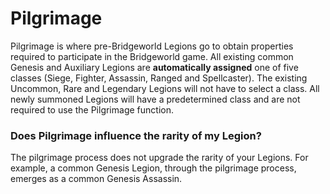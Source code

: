 # Pilgrimage

Pilgrimage is where pre-Bridgeworld Legions go to obtain properties required to participate in the Bridgeworld game. All existing common Genesis and Auxiliary Legions are **automatically assigned** one of five classes (Siege, Fighter, Assassin, Ranged and Spellcaster). The existing Uncommon, Rare and Legendary Legions will not have to select a class. All newly summoned Legions will have a predetermined class and are not required to use the Pilgrimage function.

### **Does Pilgrimage influence the rarity of my Legion?**

The pilgrimage process does not upgrade the rarity of your Legions. For example, a common Genesis Legion, through the pilgrimage process, emerges as a common Genesis Assassin.
